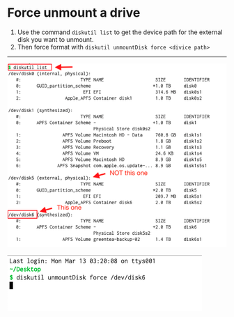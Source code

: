 # Force unmount a drive


1. Use the command `diskutil list` to get the device path for the external disk you want to unmount.
2. Then force format with `diskutil unmountDisk force <divice path>`

---

![./imgs/diskutil-list.png](./imgs/diskutil-list.png)

![./imgs/force-unmount.png](./imgs/force-unmount.png)